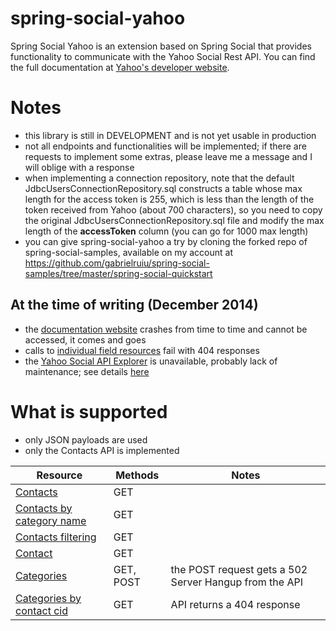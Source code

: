 spring-social-yahoo
===================

Spring Social Yahoo is an extension based on Spring Social that provides functionality to communicate with the Yahoo Social Rest API.
You can find the full documentation at
[Yahoo's developer website](https://developer.yahoo.com/social/rest_api_guide/ysp_api_book.html).


# Notes

- this library is still in DEVELOPMENT and is not yet usable in production
- not all endpoints and functionalities will be implemented; if there are requests to implement some extras,
please leave me a message and I will oblige with a response
- when implementing a connection repository, note that the default JdbcUsersConnectionRepository.sql constructs a table
whose max length for the access token is 255, which is less than the length of the token received from
Yahoo (about 700 characters), so you need to copy the original JdbcUsersConnectionRepository.sql file and modify
the max length of the **accessToken** column (you can go for 1000 max length)
- you can give spring-social-yahoo a try by cloning the forked repo of spring-social-samples, available on my account
at https://github.com/gabrielruiu/spring-social-samples/tree/master/spring-social-quickstart

## At the time of writing (December 2014)
- the [documentation website](https://developer.yahoo.com/social/rest_api_guide/ysp_api_book.html) crashes from time to time and cannot be accessed, it comes and goes
- calls to [individual field resources](https://developer.yahoo.com/social/rest_api_guide/field-resource.html) fail
  with 404 responses
- the [Yahoo Social API Explorer](http://ydndemo.com/yahoo_social_api_explorer/) is unavailable, probably lack of
maintenance; see details [here](https://developer.yahoo.com/social/rest_api_guide/api_explorer.html)

# What is supported

- only JSON payloads are used
- only the Contacts API is implemented


| Resource | Methods | Notes
| ------------- |-------------| ------ |
| [Contacts](https://developer.yahoo.com/social/rest_api_guide/contacts-resource.html) | GET | |
| [Contacts by category name](https://developer.yahoo.com/social/rest_api_guide/category-resource.html) | GET | |
| [Contacts filtering](https://developer.yahoo.com/social/rest_api_guide/contacts_resource-filters.html) | GET | |
| [Contact](https://developer.yahoo.com/social/rest_api_guide/contact-resource.html)   | GET | |
| [Categories](https://developer.yahoo.com/social/rest_api_guide/categories-resource.html) | GET, POST | the POST request gets a 502 Server Hangup from the API |
| [Categories by contact cid](https://developer.yahoo.com/social/rest_api_guide/categories-by-contact-id-resource.html) | GET | API returns a 404 response |
